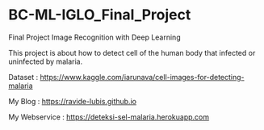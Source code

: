 # BC-ML-IGLO_Final_Project

Final Project Image Recognition with Deep Learning

This project is about how to detect cell of the human body that infected or uninfected by malaria.

Dataset : https://www.kaggle.com/iarunava/cell-images-for-detecting-malaria

My Blog : https://ravide-lubis.github.io

My Webservice : https://deteksi-sel-malaria.herokuapp.com
